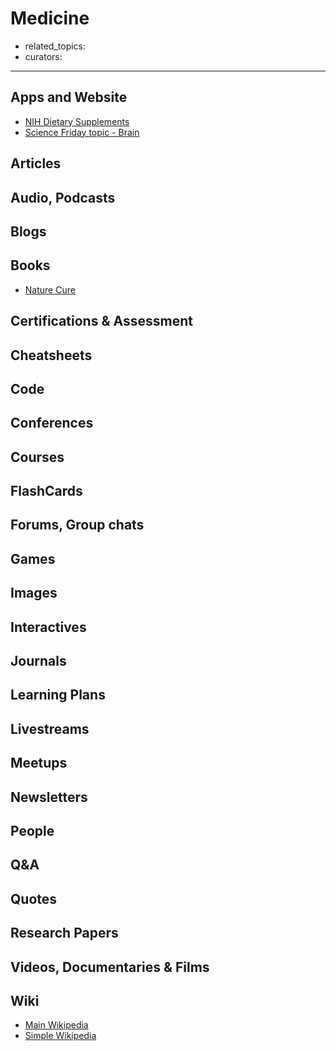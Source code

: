 # Medicine

- related_topics:
- curators:

------

## Apps and Website

- [NIH Dietary Supplements](https://ods.od.nih.gov/)
- [Science Friday topic - Brain](https://www.sciencefriday.com/topics/brain/)

## Articles

## Audio, Podcasts

## Blogs

## Books

- [Nature Cure](http://www.arvindguptatoys.com/arvindgupta/handbook-naturecure.pdf)

## Certifications & Assessment

## Cheatsheets

## Code

## Conferences

## Courses

## FlashCards

## Forums, Group chats

## Games

## Images

## Interactives

## Journals

## Learning Plans

## Livestreams

## Meetups

## Newsletters

## People

## Q&A

## Quotes

## Research Papers

## Videos, Documentaries & Films

## Wiki

- [Main Wikipedia](https://en.wikipedia.org/wiki/Medicine)
- [Simple Wikipedia](https://simple.wikipedia.org/wiki/Medicine)

